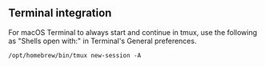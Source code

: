 ## Terminal integration

For macOS Terminal to always start and continue in tmux, use the following as "Shells open with:" in Terminal's General preferences.

```
/opt/homebrew/bin/tmux new-session -A
```
